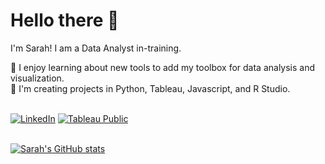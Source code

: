 # Hello there 👋

I'm Sarah! I am a Data Analyst in-training. 

📖 I enjoy learning about new tools to add my toolbox for data analysis and visualization. <br>
🌱 I'm creating projects in Python, Tableau, Javascript, and R Studio.<br>

<br>
<div id="badges">
  <a href="https://www.linkedin.com/in/sarsteg/"><img src="https://img.shields.io/badge/LinkedIn-blue?style=for-the-badge&logo=linkedin&logoColor=white" alt="LinkedIn"/></a>
    <a href="https://public.tableau.com/app/profile/sarah.stegall.rodriguez"><img src="https://img.shields.io/badge/Tableau-E97627.svg?style=for-the-badge&logo=Tableau&logoColor=white" alt="Tableau Public"/></a>
</div>
<br>

[![Sarah's GitHub stats](https://github-readme-stats.vercel.app/api/top-langs/?username=sarsteg)](https://github.com/sarsteg/github-readme-stats&count_private=true&show_icons=true&theme=radical)
